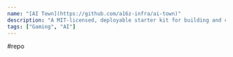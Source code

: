 ```yaml
---
name: "[AI Town](https://github.com/a16z-infra/ai-town)"
description: "A MIT-licensed, deployable starter kit for building and customizing your own version of AI town - a virtual town where AI characters live, chat and socialize."
tags: ["Gaming", "AI"]
---
```

#repo